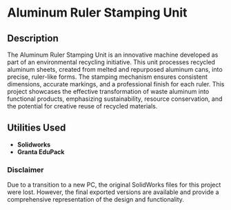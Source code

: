 <h1>Aluminum Ruler Stamping Unit</h1>

<h2>Description</h2>
The Aluminum Ruler Stamping Unit is an innovative machine developed as part of an environmental recycling initiative. This unit processes recycled aluminum sheets, created from melted and repurposed aluminum cans, into precise, ruler-like forms. The stamping mechanism ensures consistent dimensions, accurate markings, and a professional finish for each ruler. This project showcases the effective transformation of waste aluminum into functional products, emphasizing sustainability, resource conservation, and the potential for creative reuse of recycled materials.
<br />


<h2> Utilities Used</h2>

- <b>Solidworks</b> 
- <b>Granta EduPack</b>


<h3>Disclaimer</h3>

Due to a transition to a new PC, the original SolidWorks files for this project were lost. However, the final exported versions are available and provide a comprehensive representation of the design and functionality.
